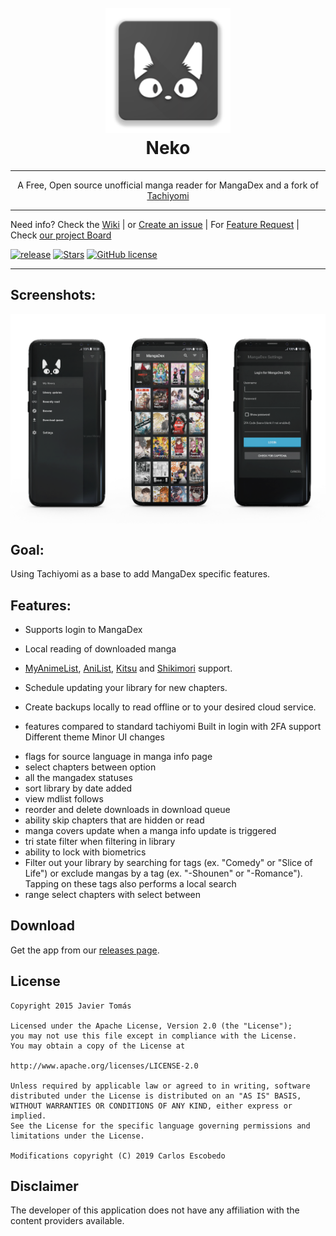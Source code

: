 <h1 align="center">
  <br>
  <a href="https://github.com/CarlosEsco/Neko"><img src="./.github/readme-images/logo.png" alt="Neko" width="200"></a>
  <br>
  Neko
  <br>
</h1>

---

<p align="center">A Free, Open source unofficial manga reader for MangaDex and a fork of <a href="https://github.com/inorichi/tachiyomi">Tachiyomi</a></p>

---

Need info? Check the [Wiki](https://github.com/CarlosEsco/Neko/wiki)
 | or [Create an issue](https://github.com/CarlosEsco/Neko/issues/new/choose)
 | For [Feature Request](https://github.com/CarlosEsco/Neko/issues/new?assignees=&labels=Feature+Request&template=feature_request.md&title=%5BFeature+Request%5D)
 | Check [our project Board](https://github.com/CarlosEsco/Neko/projects/1)
 
 [![release](https://img.shields.io/github/release/CarlosEsco/Neko.svg?maxAge=3600&style=for-the-badge&label=download%20(autoupdate%20included))](https://github.com/CarlosEsco/Neko/releases)
 [![Stars](https://img.shields.io/github/stars/CarlosEsco/Neko.svg?style=for-the-badge)](https://github.com/CarlosEsco/Neko/releases)
 [![GitHub license](https://img.shields.io/github/license/CarlosEsco/Neko.svg?style=for-the-badge)](https://github.com/CarlosEsco/Neko/blob/master/LICENSE)

---

## Screenshots:
<img src="./.github/readme-images/screenshots.png" align="center" />

## Goal:
Using Tachiyomi as a base to add MangaDex specific features.

## Features:
* Supports login to MangaDex
* Local reading of downloaded manga
* [MyAnimeList](https://myanimelist.net/), [AniList](https://anilist.co/), [Kitsu](https://kitsu.io/explore/anime) and [Shikimori](https://shikimori.org/) support.
* Schedule updating your library for new chapters.
* Create backups locally to read offline or to your desired cloud service. 

* features compared to standard tachiyomi
Built in login with 2FA support
Different theme
Minor UI changes
- flags for source language in manga info page
- select chapters between option
- all the mangadex statuses
- sort library by date added
- view mdlist follows
- reorder and delete downloads in download queue
-  ability skip chapters that are hidden or read
- manga covers update when a manga info update is triggered
- tri state filter when filtering in library
- ability to lock with biometrics
-  Filter out your library by searching for tags (ex. "Comedy" or "Slice of Life") or exclude mangas by a tag (ex. "-Shounen" or "-Romance"). Tapping on these tags also performs a local search
- range select chapters with select between

## Download
Get the app from our [releases page](https://github.com/CarlosEsco/Neko/releases).

## License

    Copyright 2015 Javier Tomás

    Licensed under the Apache License, Version 2.0 (the "License");
    you may not use this file except in compliance with the License.
    You may obtain a copy of the License at

    http://www.apache.org/licenses/LICENSE-2.0

    Unless required by applicable law or agreed to in writing, software
    distributed under the License is distributed on an "AS IS" BASIS,
    WITHOUT WARRANTIES OR CONDITIONS OF ANY KIND, either express or implied.
    See the License for the specific language governing permissions and
    limitations under the License.
    
    Modifications copyright (C) 2019 Carlos Escobedo

## Disclaimer

The developer of this application does not have any affiliation with the content providers available.
